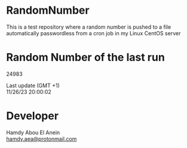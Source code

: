 # RandomNumber    
This is a test repository where a random number is pushed to a file automatically passwordless from a cron job in my Linux CentOS server    
# Random Number of the last run   
24983
      
Last update (GMT +1)    
11/26/23 20:00:02
# Developer    
Hamdy Abou El Anein   
hamdy.aea@protonmail.com
